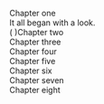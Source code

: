 Chapter one<br>
It all began with a look.<br>
(&nbsp;)Chapter two<br>
Chapter three<br>
Chapter four<br>
Chapter five<br>
Chapter six<br>
Chapter seven<br>
Chapter eight<br>
